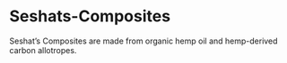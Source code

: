 # Seshats-Composites
Seshat’s Composites are made from organic hemp oil and hemp-derived carbon allotropes.
